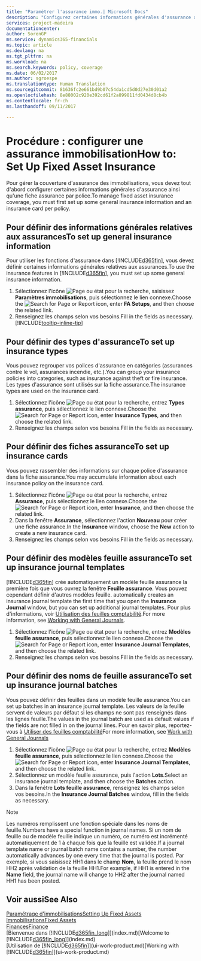 ```yaml
---
title: "Paramétrer l'assurance immo.| Microsoft Docs"
description: "Configurez certaines informations générales d'assurance ainsi qu'une fiche assurance par police pour gérer la couverture d'assurance des immobilisations."
services: project-madeira
documentationcenter: 
author: SorenGP
ms.service: dynamics365-financials
ms.topic: article
ms.devlang: na
ms.tgt_pltfrm: na
ms.workload: na
ms.search.keywords: policy, coverage
ms.date: 06/02/2017
ms.author: sgroespe
ms.translationtype: Human Translation
ms.sourcegitcommit: 81636fc2e661bd9b07c54da1cd5d0d27e30d01a2
ms.openlocfilehash: 8e88002c920e392cd61f2a899811fd0434d8cb4b
ms.contentlocale: fr-ch
ms.lasthandoff: 09/11/2017

---
```

# <a name="how-to-set-up-fixed-asset-insurance"></a><span data-ttu-id="135f7-103">Procédure : configurer une assurance immobilisation</span><span class="sxs-lookup"><span data-stu-id="135f7-103">How to: Set Up Fixed Asset Insurance</span></span>
<span data-ttu-id="135f7-104">Pour gérer la couverture d'assurance des immobilisations, vous devez tout d'abord configurer certaines informations générales d'assurance ainsi qu'une fiche assurance par police.</span><span class="sxs-lookup"><span data-stu-id="135f7-104">To manage fixed asset insurance coverage, you must first set up some general insurance information and an insurance card per policy.</span></span>

## <a name="to-set-up-general-insurance-information"></a><span data-ttu-id="135f7-105">Pour définir des informations générales relatives aux assurances</span><span class="sxs-lookup"><span data-stu-id="135f7-105">To set up general insurance information</span></span>
<span data-ttu-id="135f7-106">Pour utiliser les fonctions d'assurance dans [!INCLUDE[d365fin](includes/d365fin_md.md)], vous devez définir certaines informations générales relatives aux assurances.</span><span class="sxs-lookup"><span data-stu-id="135f7-106">To use the insurance features in [!INCLUDE[d365fin](includes/d365fin_md.md)], you must set up some general insurance information.</span></span>  

1. <span data-ttu-id="135f7-107">Sélectionnez l'icône ![Page ou état pour la recherche](media/ui-search/search_small.png "icône Page ou état pour la recherche"), saisissez **Paramètres immobilisations**, puis sélectionnez le lien connexe.</span><span class="sxs-lookup"><span data-stu-id="135f7-107">Choose the ![Search for Page or Report](media/ui-search/search_small.png "Search for Page or Report icon") icon, enter **FA Setups**, and then choose the related link.</span></span>  
2. <span data-ttu-id="135f7-108">Renseignez les champs selon vos besoins.</span><span class="sxs-lookup"><span data-stu-id="135f7-108">Fill in the fields as necessary.</span></span> [!INCLUDE[tooltip-inline-tip](includes/tooltip-inline-tip_md.md)]  

## <a name="to-set-up-insurance-types"></a><span data-ttu-id="135f7-109">Pour définir des types d'assurance</span><span class="sxs-lookup"><span data-stu-id="135f7-109">To set up insurance types</span></span>
<span data-ttu-id="135f7-110">Vous pouvez regrouper vos polices d'assurance en catégories (assurances contre le vol, assurances incendie, etc.).</span><span class="sxs-lookup"><span data-stu-id="135f7-110">You can group your insurance policies into categories, such as insurance against theft or fire insurance.</span></span> <span data-ttu-id="135f7-111">Les types d'assurance sont utilisés sur la fiche assurance.</span><span class="sxs-lookup"><span data-stu-id="135f7-111">The insurance types are used on the insurance card.</span></span>

1. <span data-ttu-id="135f7-112">Sélectionnez l'icône ![Page ou état pour la recherche](media/ui-search/search_small.png "Page ou état pour la recherche"), entrez **Types assurance**, puis sélectionnez le lien connexe.</span><span class="sxs-lookup"><span data-stu-id="135f7-112">Choose the ![Search for Page or Report](media/ui-search/search_small.png "Search for Page or Report icon") icon, enter **Insurance Types**, and then choose the related link.</span></span>  
2. <span data-ttu-id="135f7-113">Renseignez les champs selon vos besoins.</span><span class="sxs-lookup"><span data-stu-id="135f7-113">Fill in the fields as necessary.</span></span>

## <a name="to-set-up-insurance-cards"></a><span data-ttu-id="135f7-114">Pour définir des fiches assurance</span><span class="sxs-lookup"><span data-stu-id="135f7-114">To set up insurance cards</span></span>
<span data-ttu-id="135f7-115">Vous pouvez rassembler des informations sur chaque police d'assurance dans la fiche assurance.</span><span class="sxs-lookup"><span data-stu-id="135f7-115">You may accumulate information about each insurance policy on the insurance card.</span></span>  

1. <span data-ttu-id="135f7-116">Sélectionnez l'icône ![Page ou état pour la recherche](media/ui-search/search_small.png "Page ou état pour la recherche"), entrez **Assurance**, puis sélectionnez le lien connexe.</span><span class="sxs-lookup"><span data-stu-id="135f7-116">Choose the ![Search for Page or Report](media/ui-search/search_small.png "Search for Page or Report icon") icon, enter **Insurance**, and then choose the related link.</span></span>  
2. <span data-ttu-id="135f7-117">Dans la fenêtre **Assurance**, sélectionnez l'action **Nouveau** pour créer une fiche assurance.</span><span class="sxs-lookup"><span data-stu-id="135f7-117">In the **Insurance** window, choose the **New** action to create a  new insurance card.</span></span>  
3. <span data-ttu-id="135f7-118">Renseignez les champs selon vos besoins.</span><span class="sxs-lookup"><span data-stu-id="135f7-118">Fill in the fields as necessary.</span></span>

## <a name="to-set-up-insurance-journal-templates"></a><span data-ttu-id="135f7-119">Pour définir des modèles feuille assurance</span><span class="sxs-lookup"><span data-stu-id="135f7-119">To set up insurance journal templates</span></span>
[!INCLUDE[d365fin](includes/d365fin_md.md)]<span data-ttu-id="135f7-120"> crée automatiquement un modèle feuille assurance la première fois que vous ouvrez la fenêtre **Feuille assurance**. Vous pouvez cependant définir d'autres modèles feuille.</span><span class="sxs-lookup"><span data-stu-id="135f7-120"> automatically creates an insurance journal template the first time that you open the **Insurance Journal** window, but you can set up additional journal templates.</span></span> <span data-ttu-id="135f7-121">Pour plus d'informations, voir [Utilisation des feuilles comptabilité](ui-work-general-journals.md).</span><span class="sxs-lookup"><span data-stu-id="135f7-121">For more information, see [Working with General Journals](ui-work-general-journals.md).</span></span>  

1. <span data-ttu-id="135f7-122">Sélectionnez l'icône ![Page ou état pour la recherche](media/ui-search/search_small.png "Page ou état pour la recherche"), entrez **Modèles feuille assurance**, puis sélectionnez le lien connexe.</span><span class="sxs-lookup"><span data-stu-id="135f7-122">Choose the ![Search for Page or Report](media/ui-search/search_small.png "Search for Page or Report icon") icon, enter **Insurance Journal Templates**, and then choose the related link.</span></span>  
2. <span data-ttu-id="135f7-123">Renseignez les champs selon vos besoins.</span><span class="sxs-lookup"><span data-stu-id="135f7-123">Fill in the fields as necessary.</span></span>

## <a name="to-set-up-insurance-journal-batches"></a><span data-ttu-id="135f7-124">Pour définir des noms de feuille assurance</span><span class="sxs-lookup"><span data-stu-id="135f7-124">To set up insurance journal batches</span></span>
<span data-ttu-id="135f7-125">Vous pouvez définir des feuilles dans un modèle feuille assurance.</span><span class="sxs-lookup"><span data-stu-id="135f7-125">You can set up batches in an insurance journal template.</span></span> <span data-ttu-id="135f7-126">Les valeurs de la feuille servent de valeurs par défaut si les champs ne sont pas renseignés dans les lignes feuille.</span><span class="sxs-lookup"><span data-stu-id="135f7-126">The values in the journal batch are used as default values if the fields are not filled in on the journal lines.</span></span> <span data-ttu-id="135f7-127">Pour en savoir plus, reportez-vous à [Utiliser des feuilles comptabilité](ui-work-general-journals.md)</span><span class="sxs-lookup"><span data-stu-id="135f7-127">For more information, see [Work with General Journals](ui-work-general-journals.md)</span></span>  

1. <span data-ttu-id="135f7-128">Sélectionnez l'icône ![Page ou état pour la recherche](media/ui-search/search_small.png "Page ou état pour la recherche"), entrez **Modèles feuille assurance**, puis sélectionnez le lien connexe.</span><span class="sxs-lookup"><span data-stu-id="135f7-128">Choose the ![Search for Page or Report](media/ui-search/search_small.png "Search for Page or Report icon") icon, enter **Insurance Journal Templates**, and then choose the related link.</span></span>  
2. <span data-ttu-id="135f7-129">Sélectionnez un modèle feuille assurance, puis l'action **Lots**.</span><span class="sxs-lookup"><span data-stu-id="135f7-129">Select an insurance journal template, and then choose the **Batches** action.</span></span>
3. <span data-ttu-id="135f7-130">Dans la fenêtre **Lots feuille assurance**, renseignez les champs selon vos besoins.</span><span class="sxs-lookup"><span data-stu-id="135f7-130">In the **Insurance Journal Batches** window, fill in the fields as necessary.</span></span>

> [!NOTE]  
>   <span data-ttu-id="135f7-131">Les numéros remplissent une fonction spéciale dans les noms de feuille.</span><span class="sxs-lookup"><span data-stu-id="135f7-131">Numbers have a special function in journal names.</span></span> <span data-ttu-id="135f7-132">Si un nom de feuille ou de modèle feuille indique un numéro, ce numéro est incrémenté automatiquement de 1 à chaque fois que la feuille est validée.</span><span class="sxs-lookup"><span data-stu-id="135f7-132">If a journal template name or journal batch name contains a number, the number automatically advances by one every time that the journal is posted.</span></span> <span data-ttu-id="135f7-133">Par exemple, si vous saisissez HH1 dans le champ **Nom**, la feuille prend le nom HH2 après validation de la feuille HH1.</span><span class="sxs-lookup"><span data-stu-id="135f7-133">For example, if HH1 is entered in the **Name** field, the journal name will change to HH2 after the journal named HH1 has been posted.</span></span>

## <a name="see-also"></a><span data-ttu-id="135f7-134">Voir aussi</span><span class="sxs-lookup"><span data-stu-id="135f7-134">See Also</span></span>
[<span data-ttu-id="135f7-135">Paramétrage d'immobilisations</span><span class="sxs-lookup"><span data-stu-id="135f7-135">Setting Up Fixed Assets</span></span>](fa-setup.md)  
[<span data-ttu-id="135f7-136">Immobilisations</span><span class="sxs-lookup"><span data-stu-id="135f7-136">Fixed Assets</span></span>](fa-manage.md)  
[<span data-ttu-id="135f7-137">Finances</span><span class="sxs-lookup"><span data-stu-id="135f7-137">Finance</span></span>](finance.md)  
<span data-ttu-id="135f7-138">[Bienvenue dans [!INCLUDE[d365fin_long](includes/d365fin_long_md.md)]](index.md)</span><span class="sxs-lookup"><span data-stu-id="135f7-138">[Welcome to [!INCLUDE[d365fin_long](includes/d365fin_long_md.md)]](index.md)</span></span>  
<span data-ttu-id="135f7-139">[Utilisation de [!INCLUDE[d365fin](includes/d365fin_md.md)]](ui-work-product.md)</span><span class="sxs-lookup"><span data-stu-id="135f7-139">[Working with [!INCLUDE[d365fin](includes/d365fin_md.md)]](ui-work-product.md)</span></span>

